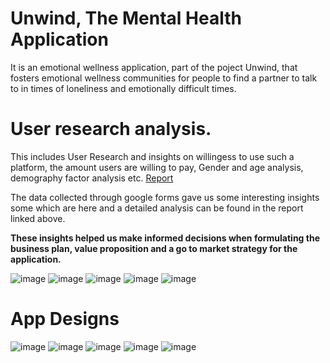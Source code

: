 # Unwind, The Mental Health Application

It is an emotional wellness application, part of the poject Unwind, that fosters emotional wellness communities for people to find a partner to talk to in times of loneliness and emotionally difficult times.

# User research analysis. 
This includes User Research and insights on willingess to use such a platform, the amount users are willing to pay, Gender and age analysis, demography factor analysis etc.
[Report](https://docs.google.com/document/d/1sbSh99--SSCfvNJ1eSq6MfPQF576sD0vKXprL9EcS3E/edit)

The data collected through google forms gave us some interesting insights some which are here and a detailed analysis can be found in the report linked above.

**These insights helped us make informed decisions when formulating the business plan, value proposition and a go to market strategy for the application.**

![image](https://user-images.githubusercontent.com/56698924/226925777-591204fa-6d9e-4bd4-9fcb-90b9a2a6af2d.png)
![image](https://user-images.githubusercontent.com/56698924/226924677-9472c03d-a0b0-46a9-b691-fe167bb36150.png)
![image](https://user-images.githubusercontent.com/56698924/226924911-90f073e8-8dbb-4019-b921-cc0e2c025b9e.png)
![image](https://user-images.githubusercontent.com/56698924/226925297-94c09362-7d3e-46ba-9298-7e8b9a688e9c.png)
![image](https://user-images.githubusercontent.com/56698924/226925523-557c482c-48c3-48ec-93b3-34151e79387d.png)


# App Designs
![image](https://user-images.githubusercontent.com/56698924/226918010-914ce50f-3254-47a5-843c-be847f86d377.png)
![image](https://user-images.githubusercontent.com/56698924/226923448-c1ca552e-c644-4fcf-956d-f0b371e42e89.png)
![image](https://user-images.githubusercontent.com/56698924/226923578-c46ce7ee-764d-48c7-ad48-213413b35e3f.png)
![image](https://user-images.githubusercontent.com/56698924/226923761-f351f107-0468-41e6-a43c-5a90337cd10a.png)
![image](https://user-images.githubusercontent.com/56698924/226923824-ac649bc7-cb43-4166-b550-55615c083f12.png)

